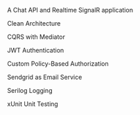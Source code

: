 
A Chat API and Realtime SignalR application

Clean Architecture

CQRS with Mediator

JWT Authentication

Custom Policy-Based Authorization

Sendgrid as Email Service

Serilog Logging

xUnit Unit Testing

